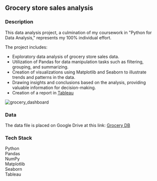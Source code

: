 ## Grocery store sales analysis  

### Description  

This data analysis project, a culmination of my coursework in "Python for Data Analysis," represents my 100% individual effort.  

The project includes:  
- Exploratory data analysis of grocery store sales data.
- Utilization of Pandas for data manipulation tasks such as filtering, grouping, and summarizing.
- Creation of visualizations using Matplotlib and Seaborn to illustrate trends and patterns in the data.
- Drawing insights and conclusions based on the analysis, providing valuable information for decision-making.
- Creation of a report in [Tableau](https://public.tableau.com/app/profile/hanna.zborovska/viz/FinalProject_17089736247760/GrostoSalesDashboard)

  
![grocery_dashboard](https://github.com/zborovskaanna/grosery_store_sales_analysis/assets/104727963/a869e01d-51b6-4fda-baf0-3c1f15d3d9e3)  

### Data  
The data file is placed on Google Drive at this link: [Grocery DB](https://docs.google.com/spreadsheets/d/1dvopNDn9ZzLx6JErkN69FrjlSEa5Mhks/edit?usp=sharing&ouid=116436996230785511286&rtpof=true&sd=true)  

### Tech Stack  

Python  
Pandas  
NumPy  
Matplotlib  
Seaborn  
Tableau
